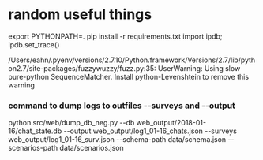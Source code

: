 # random useful things
export PYTHONPATH=.
pip install -r requirements.txt
import ipdb; ipdb.set_trace()

/Users/eahn/.pyenv/versions/2.7.10/Python.framework/Versions/2.7/lib/python2.7/site-packages/fuzzywuzzy/fuzz.py:35: UserWarning: Using slow pure-python SequenceMatcher. Install python-Levenshtein to remove this warning

### command to dump logs to outfiles --surveys and --output
python src/web/dump_db_neg.py --db web_output/2018-01-16/chat_state.db --output web_output/log1_01-16_chats.json --surveys web_output/log1_01-16_surv.json --schema-path data/schema.json --scenarios-path data/scenarios.json